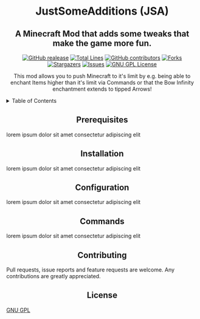 <div align="center">

# JustSomeAdditions (JSA)
## A Minecraft Mod that adds some tweaks that make the game more fun.

[![GitHub realease][release-shield]][release-url]
[![Total Lines][total-shield]][total-url]
[![GitHub contributors][contributors-shield]][contributors-url] 
[![Forks][forks-shield]][forks-url]
[![Stargazers][stars-shield]][stars-url]
[![Issues][issues-shield]][issues-url]
[![GNU GPL License][license-shield]][license-url]

This mod allows you to push Minecraft to it's limit by e.g. being able to enchant Items higher than it's limit via Commands or that the Bow Infinity enchantment extends to tipped Arrows!
</div>

<details>
  <summary>Table of Contents</summary>
  <ol>
    <li><a href="#prerequisites">Prerequisites</a></li>
    <li><a href="#installation">Installation</a></li>
    <li><a href="#configuration">Configuration</a></li>
    <li><a href="#commands">Commands</a></li>
    <li><a href="#contributing">Contributing</a></li>
    <li><a href="#license">License</a></li>
  </ol>
</details>

<div align="center">

## Prerequisites
</div>
lorem ipsum dolor sit amet consectetur adipiscing elit

<div align="center">

## Installation

</div>

lorem ipsum dolor sit amet consectetur adipiscing elit

<div align="center">

## Configuration

</div>

lorem ipsum dolor sit amet consectetur adipiscing elit

<div align="center">

## Commands

</div>

lorem ipsum dolor sit amet consectetur adipiscing elit

<div align="center">

## Contributing

</div>

Pull requests, issue reports and feature requests are welcome. Any contributions are greatly appreciated.

<div align="center">

## License

</div>

[GNU GPL](https://choosealicense.com/licenses/gpl-3.0/)

[release-shield]: https://img.shields.io/github/release/Luffy404/JustSomeAdditions.svg
[release-url]: https://github.com/Luffy404/JustSomeAdditions/releases
[total-shield]: https://tokei.rs/b1/github/Luffy404/JustSomeAdditions?category=lines
[total-url]: https://github.com/Luffy404/JustSomeAdditions/tree/master
[contributors-shield]: https://img.shields.io/github/contributors/Luffy404/JustSomeAdditions.svg?style=flat-square
[contributors-url]: https://github.com/Luffy404/JustSomeAdditions/graphs/contributors
[forks-shield]: https://img.shields.io/github/forks/Luffy404/JustSomeAdditions.svg?style=flat-square
[forks-url]: https://github.com/Luffy404/JustSomeAdditions/network/members
[stars-shield]: https://img.shields.io/github/stars/Luffy404/JustSomeAdditions.svg?style=flat-square
[stars-url]: https://github.com/Luffy404/JustSomeAdditions/stargazers
[issues-shield]: https://img.shields.io/github/issues/Luffy404/JustSomeAdditions.svg?style=flat-square
[issues-url]: https://github.com/Luffy404/JustSomeAdditions/issues
[license-shield]: https://img.shields.io/badge/License-GNU%20GPL-yellow.svg
[license-url]: https://github.com/Luffy404/JustSomeAdditions/blob/main/LICENSE
